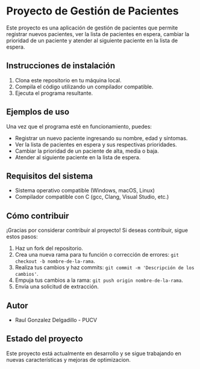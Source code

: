 # Proyecto de Gestión de Pacientes

Este proyecto es una aplicación de gestión de pacientes que permite registrar nuevos pacientes, ver la lista de pacientes en espera, cambiar la prioridad de un paciente y atender al siguiente paciente en la lista de espera.

## Instrucciones de instalación

1. Clona este repositorio en tu máquina local.
2. Compila el código utilizando un compilador compatible.
3. Ejecuta el programa resultante.

## Ejemplos de uso

Una vez que el programa esté en funcionamiento, puedes:

- Registrar un nuevo paciente ingresando su nombre, edad y síntomas.
- Ver la lista de pacientes en espera y sus respectivas prioridades.
- Cambiar la prioridad de un paciente de alta, media o baja.
- Atender al siguiente paciente en la lista de espera.

## Requisitos del sistema

- Sistema operativo compatible (Windows, macOS, Linux)
- Compilador compatible con C (gcc, Clang, Visual Studio, etc.)

## Cómo contribuir

¡Gracias por considerar contribuir al proyecto! Si deseas contribuir, sigue estos pasos:

1. Haz un fork del repositorio.
2. Crea una nueva rama para tu función o corrección de errores: `git checkout -b nombre-de-la-rama`.
3. Realiza tus cambios y haz commits: `git commit -m 'Descripción de los cambios'`.
4. Empuja tus cambios a la rama: `git push origin nombre-de-la-rama`.
5. Envía una solicitud de extracción.

## Autor

- Raul Gonzalez Delgadillo - PUCV

## Estado del proyecto

Este proyecto está actualmente en desarrollo y se sigue trabajando en nuevas características y mejoras de optimizacion.

